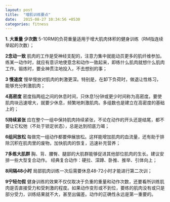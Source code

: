 ```yaml
---
layout: post
title:  "增肌训练要点"
date:   2015-08-27 10:34:56 +0530
categories: fitness
---
```

<strong>1. 大重量 少次数</strong>
5-10RM的负荷重量适用于增大肌肉体积的健身训练（RM指连续举起的次数）；

<strong>2念动一致</strong>
肌肉的工作是受神经支配的，注意力集中就能动员更多的肌纤维参加。练某一动作时，就应有意识地使意念和动作一致起来，即练什么肌肉就想什么肌肉工作。锻炼时，要全神贯注地投入，不去想别的事；

<strong>3 慢速度</strong>
慢举慢放对肌肉的刺激更深。特别是，在卸下负荷时，做退让性练习，能够充分刺激肌肉；

<strong>4高密度</strong>
密度指两组之间的休息时间，只休息1分钟或更少时间称为高密度。要使肌肉块迅速增大，就要少休息，频繁地刺激肌肉。多组数也是建立在高密度的基础上的；

<strong>5持续紧张</strong>
应在整个一组中保持肌肉持续紧张，不论在动作的开头还是结尾，都不要让它松弛（不处于锁定状态），总是达到彻底力竭；

<strong>6组间放松</strong>
每做完一组动作都要伸展放松。这样能增加肌肉的血流量，还有助于排除沉积在肌肉里的废物，加快肌肉的恢复，迅速补充营养；

<strong>7多练大肌群</strong>
胸、背、腰臀、腿部的大肌群能够促进其他部位肌肉的生长。建议安排一些大型复合动作。
经典复合动作：硬拉、深蹲、卧推、推举、引体向上；

<strong>8间隔48小时</strong>
局部肌肉训练一次后需要休息48-72小时才能进行第二次训；

<strong>9宁轻勿假</strong>
健身训练的效果不仅仅取决于负重的重量和动作次数，还要看所训练肌肉是否直接受力和受刺激的程度。如果动作变形或不到位，要练的肌肉没有或只是部分受力，训练结果就不大，甚至出偏差。动作的正确性永远是第一重要的。